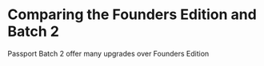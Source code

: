 # Comparing the Founders Edition and Batch 2
Passport Batch 2 offer many upgrades over Founders Edition

